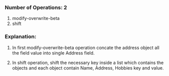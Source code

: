 ### Number of Operations: 2

1. modify-overwrite-beta
2. shift

### Explanation:

1. In first modify-overwrite-beta operation concate the address object all the field value into single Address field.

2. In shift operation, shift the necessary key inside a list which contains the objects and each object contain Name, Address, Hobbies key and value.